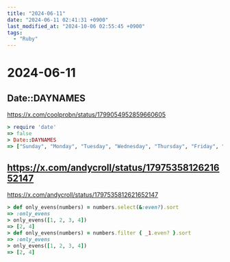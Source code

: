 ```yaml
---
title: "2024-06-11"
date: "2024-06-11 02:41:31 +0900"
last_modified_at: "2024-10-06 02:55:45 +0900"
tags:
  - "Ruby"
---
```

# 2024-06-11
## Date::DAYNAMES
https://x.com/coolprobn/status/1799054952859660605

```rb
> require 'date'
=> false
> Date::DAYNAMES
=> ["Sunday", "Monday", "Tuesday", "Wednesday", "Thursday", "Friday", "Saturday"]
```

## https://x.com/andycroll/status/1797535812621652147
https://x.com/andycroll/status/1797535812621652147

```rb
> def only_evens(numbers) = numbers.select(&:even?).sort
=> :only_evens
> only_evens([1, 2, 3, 4])
=> [2, 4]
> def only_evens(numbers) = numbers.filter { _1.even? }.sort
=> :only_evens
> only_evens([1, 2, 3, 4])
=> [2, 4]
```
